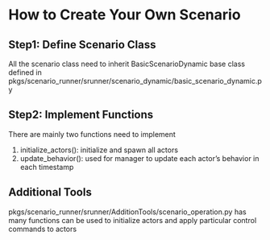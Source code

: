 <!--
 * @Author: 
 * @Email: 
 * @Date: 2023-02-20 20:13:41
 * @LastEditTime: 2023-02-21 00:48:06
 * @Description: 
-->

# How to Create Your Own Scenario


## Step1: Define Scenario Class
All the scenario class need to inherit BasicScenarioDynamic base class defined in  pkgs/scenario_runner/srunner/scenario_dynamic/basic_scenario_dynamic.py

## Step2: Implement Functions
There are mainly two functions need to implement
1. initialize_actors(): initialize and spawn all actors
2. update_behavior(): used for manager to update each actor’s behavior in each timestamp

## Additional Tools
pkgs/scenario_runner/srunner/AdditionTools/scenario_operation.py has many functions can be used to initialize actors and apply particular control commands to actors


